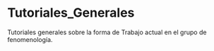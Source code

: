 # Tutoriales_Generales
Tutoriales generales sobre la forma de Trabajo actual en el grupo de fenomenología.
